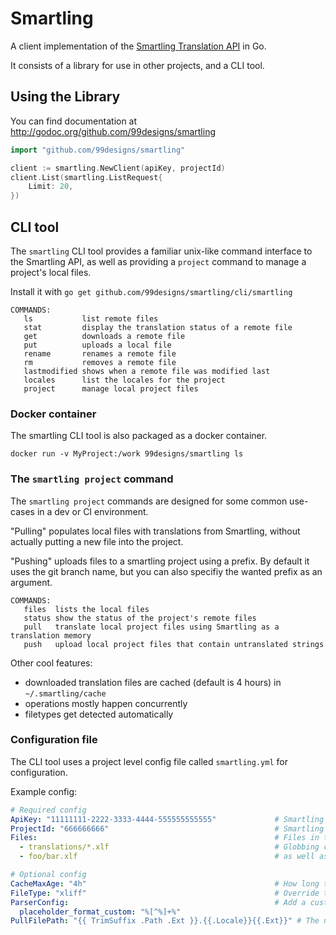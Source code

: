 # Smartling

A client implementation of the [Smartling Translation API](https://docs.smartling.com/display/docs/Smartling+Translation+API) in Go.

It consists of a library for use in other projects, and a CLI tool.

## Using the Library

You can find documentation at http://godoc.org/github.com/99designs/smartling

```go
import "github.com/99designs/smartling"

client := smartling.NewClient(apiKey, projectId)
client.List(smartling.ListRequest{
    Limit: 20,
})
```

## CLI tool

The `smartling` CLI tool provides a familiar unix-like command interface to the Smartling API, as well as providing a `project` command to manage a project's local files.

Install it with `go get github.com/99designs/smartling/cli/smartling`


```
COMMANDS:
   ls           list remote files
   stat         display the translation status of a remote file
   get          downloads a remote file
   put          uploads a local file
   rename       renames a remote file
   rm           removes a remote file
   lastmodified shows when a remote file was modified last
   locales      list the locales for the project
   project      manage local project files
```

### Docker container

The smartling CLI tool is also packaged as a docker container.

```
docker run -v MyProject:/work 99designs/smartling ls
```

### The `smartling project` command

The `smartling project` commands are designed for some common use-cases in a dev or CI environment.

"Pulling" populates local files with translations from Smartling, without actually putting a new file into the project.

"Pushing" uploads files to a smartling project using a prefix. By default it uses the git branch name, but you can also specifiy the wanted prefix as an argument.

```
COMMANDS:
   files  lists the local files
   status show the status of the project's remote files
   pull   translate local project files using Smartling as a translation memory
   push   upload local project files that contain untranslated strings
```

Other cool features:
- downloaded translation files are cached (default is 4 hours) in `~/.smartling/cache`
- operations mostly happen concurrently
- filetypes get detected automatically


### Configuration file

The CLI tool uses a project level config file called `smartling.yml` for configuration.

Example config:
```yaml
# Required config
ApiKey: "11111111-2222-3333-4444-555555555555"             # Smartling API Key
ProjectId: "666666666"                                     # Smartling Project Id
Files:                                                     # Files in the project
  - translations/*.xlf                                     # Globbing can be used,
  - foo/bar.xlf                                            # as well as individual files

# Optional config
CacheMaxAge: "4h"                                          # How long to cache translated files for
FileType: "xliff"                                          # Override the detected file type
ParserConfig:                                              # Add a custom configuration
  placeholder_format_custom: "%[^%]+%"
PullFilePath: "{{ TrimSuffix .Path .Ext }}.{{.Locale}}{{.Ext}}" # The naming scheme when pulling files
```
